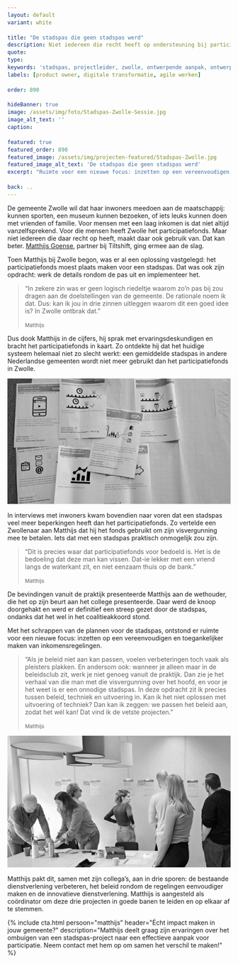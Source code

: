 ```yaml
---
layout: default
variant: white

title: "De stadspas die geen stadspas werd"
description: Niet iedereen die recht heeft op ondersteuning bij participatie, maakt daar ook gebruik van. Dat kan beter. 
quote:
type:
keywords: 'stadspas, projectleider, zwolle, ontwerpende aanpak, ontwerpend onderzoek, product owner, product ownerschap, innovatie, design thinking, software design thinking, digitalisering, digitale transformatie'
labels: [product owner, digitale transformatie, agile werken]

order: 890

hideBanner: true
image: /assets/img/foto/Stadspas-Zwolle-Sessie.jpg
image_alt_text: ''
caption:

featured: true
featured_order: 890
featured_image: /assets/img/projecten-featured/Stadspas-Zwolle.jpg
featured_image_alt_text: 'De stadspas die geen stadspas werd'
excerpt: "Ruimte voor een nieuwe focus: inzetten op een vereenvoudigen en toegankelijker maken van inkomensregelingen."

back: ..
---
```

De gemeente Zwolle wil dat haar inwoners meedoen aan de maatschappij: kunnen sporten, een museum kunnen bezoeken, of iets leuks kunnen doen met vrienden of familie. Voor mensen met een laag inkomen is dat niet altijd vanzelfsprekend. Voor die mensen heeft Zwolle het participatiefonds. Maar niet iedereen die daar recht op heeft, maakt daar ook gebruik van. Dat kan beter. [Matthijs Goense](/mensen/matthijs-goense/), partner bij Tiltshift, ging ermee aan de slag.

Toen Matthijs bij Zwolle begon, was er al een oplossing vastgelegd: het participatiefonds moest plaats maken voor een stadspas. Dat was ook zijn opdracht: werk de details rondom de pas uit en implementeer het.

> “In zekere zin was er geen logisch riedeltje waarom zo’n pas bij zou dragen aan de doelstellingen van de gemeente. De rationale noem ik dat. Dus: kan ik jou in drie zinnen uitleggen waarom dit een goed idee is? In Zwolle ontbrak dat.”
>
> <small>Matthijs</small>

Dus dook Matthijs in de cijfers, hij sprak met ervaringsdeskundigen en bracht het participatiefonds in kaart. Zo ontdekte hij dat het huidige systeem helemaal niet zo slecht werkt: een gemiddelde stadspas in andere Nederlandse gemeenten wordt niet meer gebruikt dan het participatiefonds in Zwolle.

<div class="article-image">
    <img src="/assets/img/foto/Stadspas-Zwolle-Ciao-How-Now-Wow.jpg" alt="Ciao How Now Wow sessie voor de gemeente Zwolle t.b.v. de Stadspas">
</div>

In interviews met inwoners kwam bovendien naar voren dat een stadspas veel meer beperkingen heeft dan het participatiefonds. Zo vertelde een Zwollenaar aan Matthijs dat hij het fonds gebruikt om zijn visvergunning mee te betalen. Iets dat met een stadspas praktisch onmogelijk zou zijn.

> “Dit is precies waar dat participatiefonds voor bedoeld is. Het is de bedoeling dat deze man kan vissen. Dat-ie lekker met een vriend langs de waterkant zit, en niet eenzaam thuis op de bank.”
>
> <small>Matthijs</small>

De bevindingen vanuit de praktijk presenteerde Matthijs aan de wethouder, die  het op zijn beurt aan het college presenteerde. Daar werd de knoop doorgehakt en werd er definitief een streep gezet door de stadspas, ondanks dat het wel in het coalitieakkoord stond. 

Met het schrappen van de plannen voor de stadspas, ontstond er ruimte voor een nieuwe focus: inzetten op een vereenvoudigen en toegankelijker maken van inkomensregelingen.

>“Als je beleid niet aan kan passen, voelen verbeteringen toch vaak als pleisters plakken. En andersom ook: wanneer je alleen maar in de beleidsclub zit, werk je niet genoeg vanuit de praktijk. Dan zie je het verhaal van die man met die visvergunning over het hoofd, en voor je het weet is er een onnodige stadspas. In deze opdracht zit ik precies tussen beleid, techniek en uitvoering in. Kan ik het niet oplossen met uitvoering of techniek? Dan kan ik zeggen: we passen het beleid aan, zodat het wél kan! Dat vind ik de vetste projecten.”
>
> <small>Matthijs</small>

<div class="article-image">
    <img src="/assets/img/foto/Stadspas-Zwolle-Sessie.jpg" alt="Sessie met meerdere medewerkers van de gemeente Zwolle t.b.v. de Stadspas">
</div>

Matthijs pakt dit, samen met zijn collega’s, aan in drie sporen: de bestaande dienstverlening verbeteren, het beleid rondom de regelingen eenvoudiger maken en de innovatieve dienstverlening. Matthijs is aangesteld als coördinator om deze drie projecten in goede banen te leiden en op elkaar af te stemmen.
                                                                    
{% include cta.html persoon="matthijs" header="Écht impact maken in jouw gemeente?" description="Matthijs deelt graag zijn ervaringen over het ombuigen van een stadspas-project naar een effectieve aanpak voor participatie. Neem contact met hem op om samen het verschil te maken!" %}
